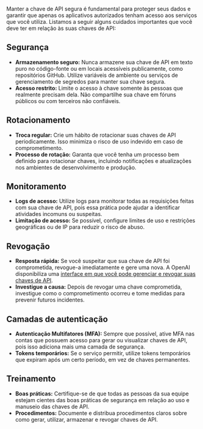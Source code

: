 
Manter a chave de API segura é fundamental para proteger seus dados e garantir que apenas os aplicativos autorizados tenham acesso aos serviços que você utiliza. Listamos a seguir alguns cuidados importantes que você deve ter em relação às suas chaves de API:

## Segurança
   
- **Armazenamento seguro:** Nunca armazene sua chave de API em texto puro no código-fonte ou em locais acessíveis publicamente, como repositórios GitHub. Utilize variáveis de ambiente ou serviços de gerenciamento de segredos para manter sua chave segura.
- **Acesso restrito:** Limite o acesso à chave somente às pessoas que realmente precisam dela. Não compartilhe sua chave em fóruns públicos ou com terceiros não confiáveis.

## Rotacionamento

- **Troca regular:** Crie um hábito de rotacionar suas chaves de API periodicamente. Isso minimiza o risco de uso indevido em caso de comprometimento.
- **Processo de rotação:** Garanta que você tenha um processo bem definido para rotacionar chaves, incluindo notificações e atualizações nos ambientes de desenvolvimento e produção.

## Monitoramento

- **Logs de acesso:** Utilize logs para monitorar todas as requisições feitas com sua chave de API, pois essa prática pode ajudar a identificar atividades incomuns ou suspeitas.
- **Limitação de acesso:** Se possível, configure limites de uso e restrições geográficas ou de IP para reduzir o risco de abuso.

## Revogação

- **Resposta rápida:** Se você suspeitar que sua chave de API foi comprometida, revogue-a imediatamente e gere uma nova. A OpenAI disponibiliza uma [interface em que você pode gerenciar e revogar suas chaves de API](https://platform.openai.com/api-keys).
- **Investigue a causa:** Depois de revogar uma chave comprometida, investigue como o comprometimento ocorreu e tome medidas para prevenir futuros incidentes.

## Camadas de autenticação

- **Autenticação Multifatores (MFA):** Sempre que possível, ative MFA nas contas que possuem acesso para gerar ou visualizar chaves de API, pois isso adiciona mais uma camada de segurança.
- **Tokens temporários:** Se o serviço permitir, utilize tokens temporários que expiram após um certo período, em vez de chaves permanentes.

## Treinamento

- **Boas práticas:** Certifique-se de que todas as pessoas da sua equipe estejam cientes das boas práticas de segurança em relação ao uso e manuseio das chaves de API.
- **Procedimentos:** Documente e distribua procedimentos claros sobre como gerar, utilizar, armazenar e revogar chaves de API.